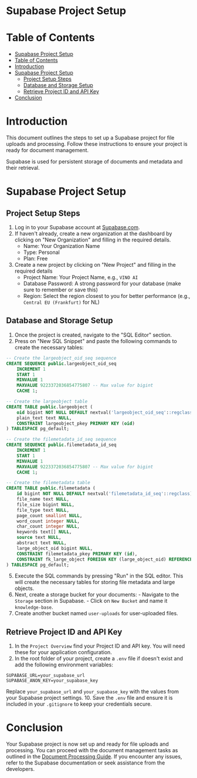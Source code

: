 Supabase Project Setup
===

# Table of Contents
- [Supabase Project Setup](#supabase-project-setup)
- [Table of Contents](#table-of-contents)
- [Introduction](#introduction)
- [Supabase Project Setup](#supabase-project-setup-1)
  - [Project Setup Steps](#project-setup-steps)
  - [Database and Storage Setup](#database-and-storage-setup)
  - [Retrieve Project ID and API Key](#retrieve-project-id-and-api-key)
- [Conclusion](#conclusion)

# Introduction

This document outlines the steps to set up a Supabase project for file uploads and processing. Follow these instructions to ensure your project is ready for document management.

Supabase is used for persistent storage of documents and metadata and their retrieval.

# Supabase Project Setup

## Project Setup Steps
  1. Log in to your Supabase account at [Supabase.com](https://supabase.com).
  2. If haven't already, create a new organization at the dashboard by clicking on "New Organization" and filling in the required details. 
     - Name: Your Organization Name
     - Type: Personal
     - Plan: Free
  3. Create a new project by clicking on "New Project" and filling in the required details
     - Project Name: Your Project Name, e.g., `VINO AI`
     - Database Password: A strong password for your database (make sure to remember or save this)
     - Region: Select the region closest to you for better performance (e.g., `Central EU (Frankfurt)` for NL)

##  Database and Storage Setup
  1. Once the project is created, navigate to the "SQL Editor" section.
  2. Press on "New SQL Snippet" and paste the following commands to create the necessary tables:

  ```sql
  -- Create the largeobject_oid_seq sequence
  CREATE SEQUENCE public.largeobject_oid_seq
      INCREMENT 1
      START 1
      MINVALUE 1
      MAXVALUE 9223372036854775807 -- Max value for bigint
      CACHE 1;

  -- Create the largeobject table
  CREATE TABLE public.largeobject (
      oid bigint NOT NULL DEFAULT nextval('largeobject_oid_seq'::regclass),
      plain_text text NULL,
      CONSTRAINT largeobject_pkey PRIMARY KEY (oid)
  ) TABLESPACE pg_default;

  -- Create the filemetadata_id_seq sequence
  CREATE SEQUENCE public.filemetadata_id_seq
      INCREMENT 1
      START 1
      MINVALUE 1
      MAXVALUE 9223372036854775807 -- Max value for bigint
      CACHE 1;

  -- Create the filemetadata table
  CREATE TABLE public.filemetadata (
      id bigint NOT NULL DEFAULT nextval('filemetadata_id_seq'::regclass),
      file_name text NULL,
      file_size bigint NULL,
      file_type text NULL,
      page_count smallint NULL,
      word_count integer NULL,
      char_count integer NULL,
      keywords text[] NULL,
      source text NULL,
      abstract text NULL,
      large_object_oid bigint NULL,
      CONSTRAINT filemetadata_pkey PRIMARY KEY (id),
      CONSTRAINT fk_large_object FOREIGN KEY (large_object_oid) REFERENCES largeobject(oid) ON UPDATE CASCADE ON DELETE CASCADE
  ) TABLESPACE pg_default;

  ```
  5. Execute the SQL commands by pressing "Run" in the SQL editor. This will create the necessary tables for storing file metadata and large objects.
  6. Next, create a storage bucket for your documents:
    - Navigate to the `Storage` section in Supabase.
    - Click on `New Bucket` and name it `knowledge-base`.
  7. Create another bucket named `user-uploads` for user-uploaded files.
## Retrieve Project ID and API Key
  1. In the `Project Overview` find your Project ID and API key. You will need these for your application configuration.
  2. In the root folder of your project, create a `.env` file if doesn't exist and add the following environment variables:

  ```plaintext
  SUPABASE_URL=your_supabase_url
  SUPABASE_ANON_KEY=your_supabase_key
  ```

  Replace `your_supabase_url` and `your_supabase_key` with the values from your Supabase project settings.
  10. Save the `.env` file and ensure it is included in your `.gitignore` to keep your credentials secure.

# Conclusion

Your Supabase project is now set up and ready for file uploads and processing. You can proceed with the document management tasks as outlined in the [Document Processing Guide](upload-docs.md). If you encounter any issues, refer to the Supabase documentation or seek assistance from the developers.